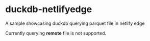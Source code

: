 # duckdb-netlifyedge
A sample showcasing duckdb querying parquet file in netlify edge

Currently querying **remote** file is not supported.
